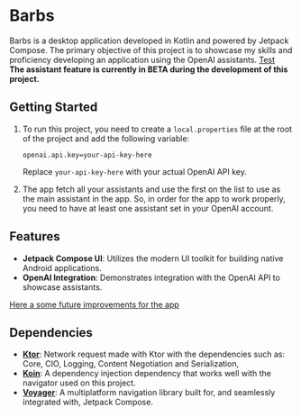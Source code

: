 # Barbs

Barbs is a desktop application developed in Kotlin and powered by Jetpack Compose. The primary objective of 
this project is to showcase my skills and proficiency developing an application using the OpenAI assistants.
[Test](test.md)<br> 
**The assistant feature is currently in BETA during the development of this project.**

## Getting Started

1. To run this project, you need to create a `local.properties` file at the root of the project and add the 
following variable:

    ```properties
    openai.api.key=your-api-key-here
    ```
    Replace `your-api-key-here` with your actual OpenAI API key.

2. The app fetch all your assistants and use the first on the list to use as the main assistant in the app. 
    So, in order for the app to work properly, you need to have at least one assistant set in your OpenAI account.  

## Features

- **Jetpack Compose UI**: Utilizes the modern UI toolkit for building native Android applications.
- **OpenAI Integration**: Demonstrates integration with the OpenAI API to showcase assistants.

[Here a some future improvements for the app](improvements.md)

## Dependencies

- **[Ktor](https://ktor.io)**: Network request made with Ktor with the dependencies such as: Core, CIO, Logging, 
    Content Negotiation and Serialization,
- **[Koin](https://insert-koin.io)**: A dependency injection dependency that works well with the navigator used on 
    this project.
- **[Voyager](https://voyager.adriel.cafe)**: A multiplatform navigation library built for, and seamlessly integrated 
    with, Jetpack Compose. 
